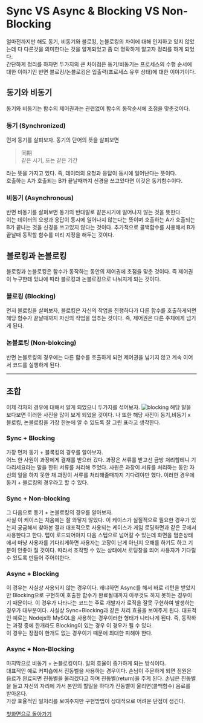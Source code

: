 # Sync VS Async & Blocking VS Non-Blocking
얼마전까지만 해도 동기, 비동기와 블로킹, 논블로킹의 차이에 대해 인지하고 있지 않았는데 다 다른것을 의미한다는 것을 알게되었고 좀 더 명확하게 알고자 정리를 하게 되었다.  
간단하게 정리를 하자면 두가지의 큰 차이점은 동기/비동기는 프로세스의 수행 순서에 대한 이야기인 반면 블로킹/논블로킹은 입출력(프로세스 유후 상태)에 대한 이야기이다.

## 동기와 비동기
동기와 비동기는 함수의 제어권과는 관련없이 함수의 동작순서에 초점을 맞춘것이다. 
### 동기 (Synchronized)
먼저 동기를 살펴보자. 동기의 단어의 뜻을 살펴보면

> 同期  
> 같은 시기, 또는 같은 기간

라는 뜻을 가지고 있다.  즉, 데이터의 요청과 응답이 동시에 일어난다는 뜻이다.  
호출하는 A가 호출되는 B가 끝날때까지 신경을 쓰고있다면 이것은 동기함수이다.  
### 비동기 (Asynchronous)
반면 비동기를 살펴보면 동기의 반대말로 같은시기에 일어나지 않는 것을 뜻한다.  
이는 데이터의 요청과 응답이 동시에 일어나지 않는다는 뜻이며 호출하는 A가 호출되는 B가 끝나는 것을 신경을 쓰고있지 않다는 것이다. 추가적으로 콜백함수를 사용해서 B가 끝날때 동작할 함수를 미리 지정을 해두는 것이다.  

## 블로킹과 논블로킹
블로킹과 논블로킹은 함수가 동작하는 동안의 제어권에 초점을 맞춘 것이다. 즉 제어권이 누구한테 있냐에 따라 블로킹과 논블로킹으로 나눠지게 되는 것이다. 
### 블로킹 (Blocking)
먼저 블로킹을 살펴보자, 블로킹은 자신의 작업을 진행하다가 다른 함수를 호출하게되면 해당 함수가 끝날때까지 자신의 작업을 멈추는 것이다. 즉, 제어권은 다른 주체에게 넘기게 된다.  
### 논블로킹 (Non-blokcing)
반면 논블로킹의 경우에는 다른 함수를 호출하게 되면 제어권을 넘기지 않고 계속 이어서 코드를 실행하게 된다.  

---

## 조합
이제 각자의 경우에 대해서 알게 되었으니 두가지를 섞어보자.
![blocking](https://github.com/5onchangwoo/study/blob/main/asset/img/%08SyncVsAsync%26BlockingVsNonBlocking1.png)
해당 말을 보다보면 이러한 사진을 많이 보게 되었을 것이다. 나 또한 해당 사진이 동기,비동기 x 블로킹, 논블로킹을 가장 한눈에 알 수 있도록 잘 그린 표라고 생각한다.
### Sync + Blocking
가장 먼저 동기 + 블록킹의 경우를 알아보자.  
어느 한 사원이 과장에게 결재를 받으러 갔다. 과장은 서류를 받고선 금방 처리할테니 기다리세요라는 말을 한뒤 서류를 처리해 주었다. 사원은 과장이 서류를 처리하는 동안 자신의 일을 하지 못한 채 과장이 서류를 처리해줄때까지 기다려야만 했다. 이러한 경우에 동기 + 블로킹의 경우라고 할 수 있다.

### Sync + Non-blocking
그 다음으로 동기 + 논블로킹의 경우를 알아보자.  
사실 이 케이스는 처음에는 잘 와닿지 않았다.  이 케이스가 실질적으로 필요한 경우가 있는지 궁금해서 찾아본 결과 대표적으로 사용되는 케이스가 게임 로딩화면과 같은 곳에서 사용한다고 한다. 맵이 로드되어야지 다음 스텝으로 넘어갈 수 있는데 화면을 멈춘상태에서 마냥 사용자를 기다리게하면 사용자는 고장이 난게 아닌지 오해를 하기도 하고 기분이 안좋아 질 것이다.
따라서 조작할 수 있는 상태에서 로딩창을 띄어 사용자가 기다릴 수 있도록 만들어 주어야한다.

### Async + Blocking
이 경우는 사실상 사용되지 않는 경우이다. 왜냐하면 Async를 해서 바로 리턴을 받았지만 Blocking으로 구현하여 호출한 함수가 완료될때까지 아무것도 하지 못하는 경우이기 때문이다. 이 경우가 나타나는 코드는 주로 개발자가 로직을 잘못 구현하여 발생하는 경우가 대부분이다.
사실상 Sync+Blocking과 같은 처리 효율을 보여주게 된다. 대표적인 예로는 Nodejs와 MySQL을 사용하는 경우이러한 형태가 나타나게 된다. 즉, 동작하는 과정 중에 한개라도 Blocking이 있는 경우 이 경우가 될 수 있다.  
이 경우는 장점이 한개도 없는 경우이기 때문에 최대한 피해야 한다.

### Async + Non-Blocking
마지막으로 비동기 + 논블로킹이다. 일의 효율이 증가하게 되는 방식이다.  
대표적인 예로 커피숍에서 진동벨을 사용하는 경우이다. 손님이 주문하게 되면 점원은 음료가 완료되면 진동벨을 울리겠다고 하며 진동벨(return)을 주게 된다. 손님은 진동벨을 들고 자신의 자리에 가서 본인의 할일을 하다가 진동벨이 울리면(콜백함수) 음료를 받아온다.  
가장 효율적인 일처리를 보여주지만 구현방법이 상대적으로 어려운 단점이 생긴다.


[첫화면으로 돌아가기](https://github.com/5onchangwoo/computer-sciences)
